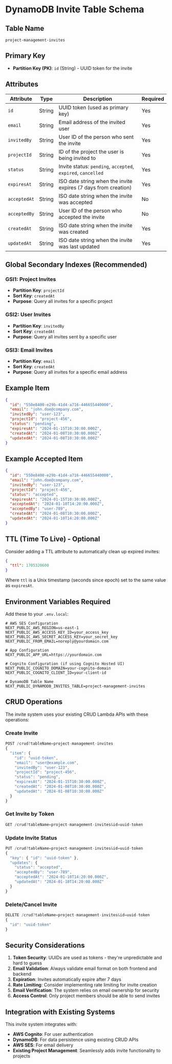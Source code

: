 # DynamoDB Invite Table Schema

## Table Name
`project-management-invites`

## Primary Key
- **Partition Key (PK)**: `id` (String) - UUID token for the invite

## Attributes

| Attribute | Type | Description | Required |
|-----------|------|-------------|----------|
| `id` | String | UUID token (used as primary key) | Yes |
| `email` | String | Email address of the invited user | Yes |
| `invitedBy` | String | User ID of the person who sent the invite | Yes |
| `projectId` | String | ID of the project the user is being invited to | Yes |
| `status` | String | Invite status: `pending`, `accepted`, `expired`, `cancelled` | Yes |
| `expiresAt` | String | ISO date string when the invite expires (7 days from creation) | Yes |
| `acceptedAt` | String | ISO date string when the invite was accepted | No |
| `acceptedBy` | String | User ID of the person who accepted the invite | No |
| `createdAt` | String | ISO date string when the invite was created | Yes |
| `updatedAt` | String | ISO date string when the invite was last updated | Yes |

## Global Secondary Indexes (Recommended)

### GSI1: Project Invites
- **Partition Key**: `projectId`
- **Sort Key**: `createdAt`
- **Purpose**: Query all invites for a specific project

### GSI2: User Invites
- **Partition Key**: `invitedBy`
- **Sort Key**: `createdAt`
- **Purpose**: Query all invites sent by a specific user

### GSI3: Email Invites
- **Partition Key**: `email`
- **Sort Key**: `createdAt`
- **Purpose**: Query all invites for a specific email address

## Example Item

```json
{
  "id": "550e8400-e29b-41d4-a716-446655440000",
  "email": "john.doe@company.com",
  "invitedBy": "user-123",
  "projectId": "project-456",
  "status": "pending",
  "expiresAt": "2024-01-15T10:30:00.000Z",
  "createdAt": "2024-01-08T10:30:00.000Z",
  "updatedAt": "2024-01-08T10:30:00.000Z"
}
```

## Example Accepted Item

```json
{
  "id": "550e8400-e29b-41d4-a716-446655440000",
  "email": "john.doe@company.com",
  "invitedBy": "user-123",
  "projectId": "project-456",
  "status": "accepted",
  "expiresAt": "2024-01-15T10:30:00.000Z",
  "acceptedAt": "2024-01-10T14:20:00.000Z",
  "acceptedBy": "user-789",
  "createdAt": "2024-01-08T10:30:00.000Z",
  "updatedAt": "2024-01-10T14:20:00.000Z"
}
```

## TTL (Time To Live) - Optional

Consider adding a TTL attribute to automatically clean up expired invites:

```json
{
  "ttl": 1705320600
}
```

Where `ttl` is a Unix timestamp (seconds since epoch) set to the same value as `expiresAt`.

## Environment Variables Required

Add these to your `.env.local`:

```env
# AWS SES Configuration
NEXT_PUBLIC_AWS_REGION=us-east-1
NEXT_PUBLIC_AWS_ACCESS_KEY_ID=your_access_key
NEXT_PUBLIC_AWS_SECRET_ACCESS_KEY=your_secret_key
NEXT_PUBLIC_FROM_EMAIL=noreply@yourdomain.com

# App Configuration
NEXT_PUBLIC_APP_URL=https://yourdomain.com

# Cognito Configuration (if using Cognito Hosted UI)
NEXT_PUBLIC_COGNITO_DOMAIN=your-cognito-domain
NEXT_PUBLIC_COGNITO_CLIENT_ID=your-client-id

# DynamoDB Table Name
NEXT_PUBLIC_DYNAMODB_INVITES_TABLE=project-management-invites
```

## CRUD Operations

The invite system uses your existing CRUD Lambda APIs with these operations:

### Create Invite
```javascript
POST /crud?tableName=project-management-invites
{
  "item": {
    "id": "uuid-token",
    "email": "user@example.com",
    "invitedBy": "user-123",
    "projectId": "project-456",
    "status": "pending",
    "expiresAt": "2024-01-15T10:30:00.000Z",
    "createdAt": "2024-01-08T10:30:00.000Z",
    "updatedAt": "2024-01-08T10:30:00.000Z"
  }
}
```

### Get Invite by Token
```javascript
GET /crud?tableName=project-management-invites&id=uuid-token
```

### Update Invite Status
```javascript
PUT /crud?tableName=project-management-invites&id=uuid-token
{
  "key": { "id": "uuid-token" },
  "updates": {
    "status": "accepted",
    "acceptedBy": "user-789",
    "acceptedAt": "2024-01-10T14:20:00.000Z",
    "updatedAt": "2024-01-10T14:20:00.000Z"
  }
}
```

### Delete/Cancel Invite
```javascript
DELETE /crud?tableName=project-management-invites&id=uuid-token
{
  "id": "uuid-token"
}
```

## Security Considerations

1. **Token Security**: UUIDs are used as tokens - they're unpredictable and hard to guess
2. **Email Validation**: Always validate email format on both frontend and backend
3. **Expiration**: Invites automatically expire after 7 days
4. **Rate Limiting**: Consider implementing rate limiting for invite creation
5. **Email Verification**: The system relies on email ownership for security
6. **Access Control**: Only project members should be able to send invites

## Integration with Existing Systems

This invite system integrates with:
- **AWS Cognito**: For user authentication
- **DynamoDB**: For data persistence using existing CRUD APIs
- **AWS SES**: For email delivery
- **Existing Project Management**: Seamlessly adds invite functionality to projects

